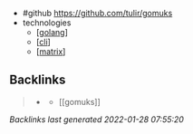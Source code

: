 - #github https://github.com/tulir/gomuks
- technologies
	- [[golang]] 
	- [[cli]] 
	- [[matrix]] 



[//begin]: # "Autogenerated link references for markdown compatibility"
[golang]: golang.md "golang"
[cli]: cli.md "cli"
[matrix]: matrix.md "matrix"
[//end]: # "Autogenerated link references"

## Backlinks

> - [](2021-01-11.md)
>   - [[gomuks]]

_Backlinks last generated 2022-01-28 07:55:20_
